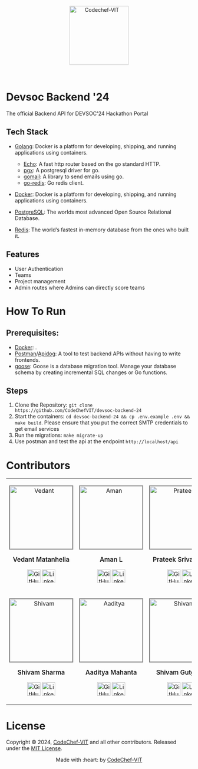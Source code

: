 <p align="center"><a href="https://www.codechefvit.com" target="_blank"><img src="https://i.ibb.co/4J9LXxS/cclogo.png" width=160 title="CodeChef-VIT" alt="Codechef-VIT"></a>
</p>
<br />

# Devsoc Backend '24

The official Backend API for DEVSOC'24 Hackathon Portal

## Tech Stack

- [Golang](https://go.dev): Docker is a platform for developing, shipping, and running applications using containers.

  - [Echo](https://echo.labstack.com/): A fast http router based on the go standard HTTP.
  - [pgx](https://github.com/jackc/pgx): A postgresql driver for go.
  - [gomail](https://github.com/go-gomail/gomail): A library to send emails using go.
  - [go-redis](https://github.com/redis/go-redis): Go redis client.

- [Docker](https://www.docker.com): Docker is a platform for developing, shipping, and running applications using containers.
- [PostgreSQL](https://www.postgresql.org/): The worlds most advanced Open Source Relational Database.
- [Redis](https://redis.io): The world’s fastest in-memory database from the ones who built it.

## Features

- User Authentication
- Teams
- Project management
- Admin routes where Admins can directly score teams

# How To Run

## Prerequisites:

- [Docker](https://www.docker.com): .
- [Postman](https://www.postman.com)/[Apidog](https://apidog.com): A tool to test backend APIs without having to write frontends.
- [goose](https://github.com/pressly/goose): Goose is a database migration tool. Manage your database schema by creating incremental SQL changes or Go functions.

## Steps

1.  Clone the Repository: `git clone https://github.com/CodeChefVIT/devsoc-backend-24`
2.  Start the containers: `cd devsoc-backend-24 && cp .env.example .env && make build`. Please ensure that you put the correct SMTP credentials to get email services
3.  Run the migrations: `make migrate-up`
4.  Use postman and test the api at the endpoint `http://localhost/api`

# Contributors

<table>
<tr align="center">
<td>
<p align="center">
<img src="https://avatars.githubusercontent.com/u/71623796?v=4" width="200" height="200" alt="Vedant"
style="border: 2px solid grey; width: 170px; height: 170px" />
</p>
<p style="font-size: 17px; font-weight: 600">Vedant Matanhelia</p>
<p align="center">
<a href="https://github.com/DanglingDynamo"><img
src="http://www.iconninja.com/files/241/825/211/round-collaboration-social-github-code-circle-network-icon.svg"
width="36" height="36" alt="GitHub" /></a>
<a href="https://www.linkedin.com/in/vedant-matanhelia-aa171027b/">
<img src="http://www.iconninja.com/files/863/607/751/network-linkedin-social-connection-circular-circle-media-icon.svg"
width="36" height="36" alt="LinkedIn" />
</a>
</p>
</td>

<td>
<p align="center">
<img src="https://avatars.githubusercontent.com/u/86644389?v=4" width="200" height="200" alt="Aman"
style="border: 2px solid grey; width: 170px; height: 170px" />
</p>
<p style="font-size: 17px; font-weight: 600">Aman L</p>
<p align="center">
<a href="https://github.com/Killerrekt"><img
src="http://www.iconninja.com/files/241/825/211/round-collaboration-social-github-code-circle-network-icon.svg"
width="36" height="36" alt="GitHub" /></a>
<a href="https://www.linkedin.com/in/aman-l-922819251/">
<img src="http://www.iconninja.com/files/863/607/751/network-linkedin-social-connection-circular-circle-media-icon.svg"
width="36" height="36" alt="LinkedIn" />
</a>
</p>
</td>

<td>
<p align="center">
<img src="https://avatars.githubusercontent.com/u/133687995?v=4" width="200" height="200" alt="Prateek"
style="border: 2px solid grey; width: 170px; height: 170px" />
</p>
<p style="font-size: 17px; font-weight: 600">Prateek Srivastava</p>
<p align="center">
<a href="https://github.com/prateek-srivastava001"><img
src="http://www.iconninja.com/files/241/825/211/round-collaboration-social-github-code-circle-network-icon.svg"
width="36" height="36" alt="GitHub" /></a>
<a href="https://www.linkedin.com/in/prateeksrivastava-/">
<img src="http://www.iconninja.com/files/863/607/751/network-linkedin-social-connection-circular-circle-media-icon.svg"
width="36" height="36" alt="LinkedIn" />
</a>
</p>
</td>

<td>
<p align="center">
<img src="https://avatars.githubusercontent.com/u/84951451?v=4" width="200" height="200" alt="Akshat"
style="border: 2px solid grey; width: 170px; height: 170px" />
</p>
<p style="font-size: 17px; font-weight: 600">Akshat Gupta</p>
<p align="center">
<a href="https://github.com/Oik17"><img
src="http://www.iconninja.com/files/241/825/211/round-collaboration-social-github-code-circle-network-icon.svg"
width="36" height="36" alt="GitHub" /></a>
<a href="https://www.linkedin.com/in/akshat-gupta-864b39235/">
<img src="http://www.iconninja.com/files/863/607/751/network-linkedin-social-connection-circular-circle-media-icon.svg"
width="36" height="36" alt="LinkedIn" />
</a>
</p>
</td>

</tr>

<tr align="center">
<td>
<p align="center">
<img src="https://avatars.githubusercontent.com/u/50650788?v=4" width="200" height="200" alt="Shivam"
style="border: 2px solid grey; width: 170px; height: 170px" />
</p>
<p style="font-size: 17px; font-weight: 600">Shivam Sharma</p>
<p align="center">
<a href="https://github.com/Mr-Emerald-Wolf"><img
src="http://www.iconninja.com/files/241/825/211/round-collaboration-social-github-code-circle-network-icon.svg"
width="36" height="36" alt="GitHub" /></a>
<a href="https://www.linkedin.com/in/shivam-sharma-6a0b1b1a7/">
<img src="http://www.iconninja.com/files/863/607/751/network-linkedin-social-connection-circular-circle-media-icon.svg"
width="36" height="36" alt="LinkedIn" />
</a>
</p>
</td>

<td>
<p align="center">
<img src="https://avatars.githubusercontent.com/u/91564450?v=4" width="200" height="200" alt="Aaditya"
style="border: 2px solid grey; width: 170px; height: 170px" />
</p>
<p style="font-size: 17px; font-weight: 600">Aaditya Mahanta</p>
<p align="center">
<a href="https://github.com/aditansh"><img
src="http://www.iconninja.com/files/241/825/211/round-collaboration-social-github-code-circle-network-icon.svg"
width="36" height="36" alt="GitHub" /></a>
<a href="https://www.linkedin.com/in/aadityamahanta/">
<img src="http://www.iconninja.com/files/863/607/751/network-linkedin-social-connection-circular-circle-media-icon.svg"
width="36" height="36" alt="LinkedIn" />
</a>
</p>
</td>

<td>
<p align="center">
<img src="https://avatars.githubusercontent.com/u/100862487?v=4" width="200" height="200" alt="Shivam"
style="border: 2px solid grey; width: 170px; height: 170px" />
</p>
<p style="font-size: 17px; font-weight: 600">Shivam Gutgutia</p>
<p align="center">
<a href="https://github.com/shivamgutgutia"><img
src="http://www.iconninja.com/files/241/825/211/round-collaboration-social-github-code-circle-network-icon.svg"
width="36" height="36" alt="GitHub" /></a>
<a href="https://www.linkedin.com/in/shivamgutgutia/">
<img src="http://www.iconninja.com/files/863/607/751/network-linkedin-social-connection-circular-circle-media-icon.svg"
width="36" height="36" alt="LinkedIn" />
</a>
</p>
</td>
</tr>
</table>

# License

Copyright © 2024, [CodeChef-VIT](https://github.com/CodeChefVIT) and all other contributors.
Released under the [MIT License](LICENSE).

<p align="center">
Made with :heart: by <a href="https://www.codechefvit.com" target="_blank">CodeChef-VIT</a>
</p>
